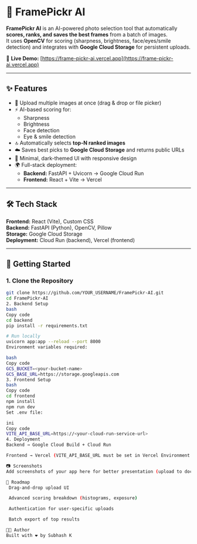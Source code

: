 # 📸 FramePickr AI

**FramePickr AI** is an AI-powered photo selection tool that automatically **scores, ranks, and saves the best frames** from a batch of images.  
It uses **OpenCV** for scoring (sharpness, brightness, face/eyes/smile detection) and integrates with **Google Cloud Storage** for persistent uploads.  

🚀 **Live Demo:** [https://frame-pickr-ai.vercel.app](https://frame-pickr-ai.vercel.app)  

---

## ✨ Features
- 📂 Upload multiple images at once (drag & drop or file picker)  
- ⚡ AI-based scoring for:
  - Sharpness
  - Brightness
  - Face detection
  - Eye & smile detection  
- 🔝 Automatically selects **top-N ranked images**  
- ☁️ Saves best picks to **Google Cloud Storage** and returns public URLs  
- 🎨 Minimal, dark-themed UI with responsive design  
- 🌍 Full-stack deployment:
  - **Backend:** FastAPI + Uvicorn → Google Cloud Run
  - **Frontend:** React + Vite → Vercel  

---

## 🛠️ Tech Stack
**Frontend:** React (Vite), Custom CSS  
**Backend:** FastAPI (Python), OpenCV, Pillow  
**Storage:** Google Cloud Storage  
**Deployment:** Cloud Run (backend), Vercel (frontend)  

---

## 🚀 Getting Started

### 1. Clone the Repository
```bash
git clone https://github.com/YOUR_USERNAME/FramePickr-AI.git
cd FramePickr-AI
2. Backend Setup
bash
Copy code
cd backend
pip install -r requirements.txt

# Run locally
uvicorn app:app --reload --port 8000
Environment variables required:

bash
Copy code
GCS_BUCKET=<your-bucket-name>
GCS_BASE_URL=https://storage.googleapis.com
3. Frontend Setup
bash
Copy code
cd frontend
npm install
npm run dev
Set .env file:

ini
Copy code
VITE_API_BASE_URL=https://<your-cloud-run-service-url>
4. Deployment
Backend → Google Cloud Build + Cloud Run

Frontend → Vercel (VITE_API_BASE_URL must be set in Vercel Environment Variables)

📷 Screenshots
Add screenshots of your app here for better presentation (upload to docs/screenshots/).

📌 Roadmap
 Drag-and-drop upload UI

 Advanced scoring breakdown (histograms, exposure)

 Authentication for user-specific uploads

 Batch export of top results

🧑‍💻 Author
Built with ❤️ by Subhash K